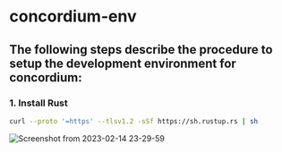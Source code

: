 # concordium-env

## The following steps describe the procedure to setup the development environment for concordium:

### 1. Install Rust
```bash
curl --proto '=https' --tlsv1.2 -sSf https://sh.rustup.rs | sh
```
![Screenshot from 2023-02-14 23-29-59](https://user-images.githubusercontent.com/69577224/219132942-c4caf54f-2d9a-49c7-91b0-71f14600760f.png)
